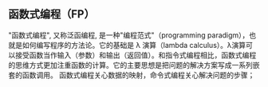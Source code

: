 ## 函数式编程（FP）

"函数式编程", 又称泛函编程, 是一种"编程范式"（programming paradigm），也就是如何编写程序的方法论。它的基础是 λ 演算（lambda calculus）。λ演算可以接受函数当作输入（参数）和输出（返回值）。和指令式编程相比，函数式编程的思维方式更加注重函数的计算。它的主要思想是把问题的解决方案写成一系列嵌套的函数调用。
函数式编程关心数据的映射，命令式编程关心解决问题的步骤；